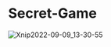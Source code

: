 # Secret-Game

![Xnip2022-09-09_13-30-55](https://user-images.githubusercontent.com/97340087/189666074-87d866b3-3477-4cc4-a067-40566c473528.jpg)

